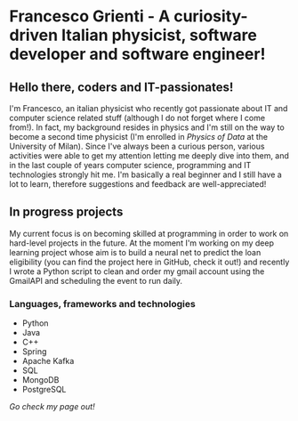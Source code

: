 # Francesco Grienti - A curiosity-driven Italian physicist, software developer and software engineer! 
## Hello there, coders and IT-passionates! 

I'm Francesco, an italian physicist who recently got passionate about IT and computer science related stuff (although I do not forget where I come from!).
In fact, my background resides in physics and I'm still on the way to become a second time physicist (I'm enrolled in _Physics of Data_ 
at the University of Milan). Since I've always been a curious person, various activities were able to get my attention letting me deeply dive 
into them, and in the last couple of years computer science, programming and IT technologies strongly hit me. 
I'm basically a real beginner and I still have a lot to learn, therefore suggestions and feedback are well-appreciated! 

## In progress projects
My current focus is on becoming skilled at programming in order to work on hard-level projects in the future. At the moment I'm working on my deep learning 
project whose aim is to build a neural net to predict the loan eligibility (you can find the project here in GitHub, check it out!) and recently I wrote 
a Python script to clean and order my gmail account using the GmailAPI and scheduling the event to run daily. 

### Languages, frameworks and technologies
+ Python
+ Java
+ C++
+ Spring
+ Apache Kafka
+ SQL
+ MongoDB
+ PostgreSQL

*_Go check my page out!_*

